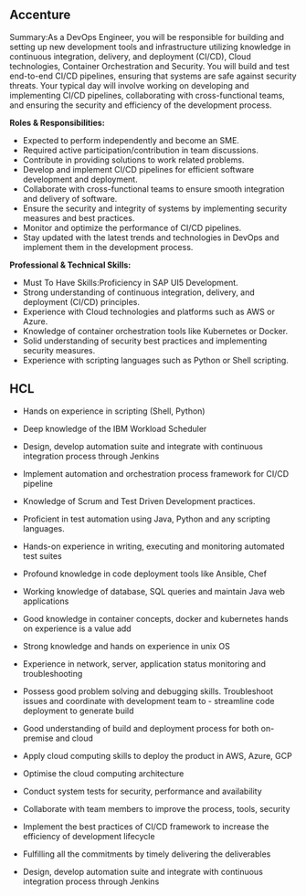 ## Accenture

Summary:As a DevOps Engineer, you will be responsible for building and setting up new development tools and infrastructure utilizing knowledge in continuous integration, delivery, and deployment (CI/CD), Cloud technologies, Container Orchestration and Security. You will build and test end-to-end CI/CD pipelines, ensuring that systems are safe against security threats. Your typical day will involve working on developing and implementing CI/CD pipelines, collaborating with cross-functional teams, and ensuring the security and efficiency of the development process.

**Roles & Responsibilities:**

- Expected to perform independently and become an SME.
- Required active participation/contribution in team discussions.
- Contribute in providing solutions to work related problems.
- Develop and implement CI/CD pipelines for efficient software development and deployment.
- Collaborate with cross-functional teams to ensure smooth integration and delivery of software.
- Ensure the security and integrity of systems by implementing security measures and best practices.
- Monitor and optimize the performance of CI/CD pipelines.
- Stay updated with the latest trends and technologies in DevOps and implement them in the development process.

**Professional & Technical Skills:**

- Must To Have Skills:Proficiency in SAP UI5 Development.
- Strong understanding of continuous integration, delivery, and deployment (CI/CD) principles.
- Experience with Cloud technologies and platforms such as AWS or Azure.
- Knowledge of container orchestration tools like Kubernetes or Docker.
- Solid understanding of security best practices and implementing security measures.
- Experience with scripting languages such as Python or Shell scripting.

## HCL

- Hands on experience in scripting (Shell, Python)
- Deep knowledge of the IBM Workload Scheduler
- Design, develop automation suite and integrate with continuous integration process through Jenkins

- Implement automation and orchestration process framework for CI/CD pipeline
- Knowledge of Scrum and Test Driven Development practices.
- Proficient in test automation using Java, Python and any scripting languages.
- Hands-on experience in writing, executing and monitoring automated test suites
- Profound knowledge in code deployment tools like Ansible, Chef
- Working knowledge of database, SQL queries and maintain Java web applications
- Good knowledge in container concepts, docker and kubernetes hands on experience is a value add
- Strong knowledge and hands on experience in unix OS
- Experience in network, server, application status monitoring and troubleshooting
- Possess good problem solving and debugging skills. Troubleshoot issues and coordinate with development team to - streamline code deployment to generate build
- Good understanding of build and deployment process for both on-premise and cloud
- Apply cloud computing skills to deploy the product in AWS, Azure, GCP
- Optimise the cloud computing architecture
- Conduct system tests for security, performance and availability
- Collaborate with team members to improve the process, tools, security
- Implement the best practices of CI/CD framework to increase the efficiency of development lifecycle
- Fulfilling all the commitments by timely delivering the deliverables
- Design, develop automation suite and integrate with continuous integration process through Jenkins